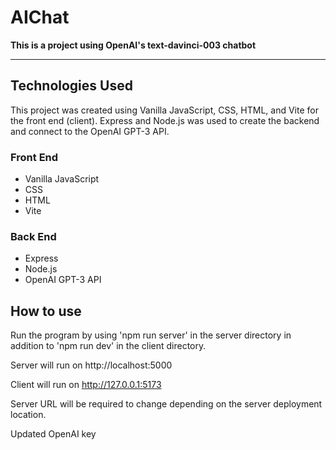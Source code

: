 # AIChat
**This is a project using OpenAI's text-davinci-003 chatbot**

___
## Technologies Used

This project was created using Vanilla JavaScript, CSS, HTML, and Vite for the front end (client). Express and Node.js was used to create the backend and connect to the OpenAI GPT-3 API.

### Front End

- Vanilla JavaScript
- CSS
- HTML
- Vite

### Back End

- Express
- Node.js
- OpenAI GPT-3 API


## How to use

Run the program by using 'npm run server' in the server directory in addition to 'npm run dev' in the client directory.

Server will run on http://localhost:5000

Client will run on http://127.0.0.1:5173

Server URL will be required to change depending on the server deployment location.

Updated OpenAI key